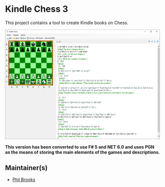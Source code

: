 
# Kindle Chess 3

This project contains a tool to create Kindle books on Chess.

![open](Diag.PNG)

**This version has been converted to use F# 5 and NET 6.0 and uses PGN as the means of storing the main elements of the games and descriptions.**


## Maintainer(s)

- [Phil Brooks](https://github.com/Phil-Brooks)
